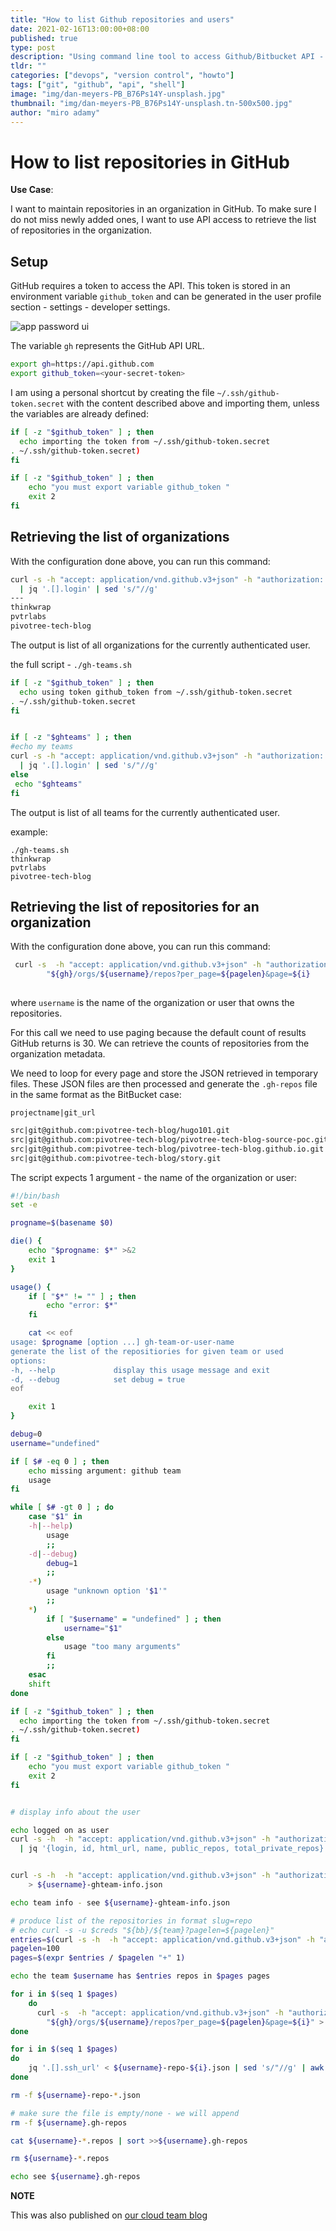 ```yaml
---
title: "How to list Github repositories and users"
date: 2021-02-16T13:00:00+08:00
published: true
type: post
description: "Using command line tool to access Github/Bitbucket API - 2"
tldr: ""
categories: ["devops", "version control", "howto"]
tags: ["git", "github", "api", "shell"]
image: "img/dan-meyers-PB_B76Ps14Y-unsplash.jpg"
thumbnail: "img/dan-meyers-PB_B76Ps14Y-unsplash.tn-500x500.jpg"
author: "miro adamy"
---
```


# How to list repositories in GitHub

**Use Case**: 

I want to maintain repositories in an organization in GitHub.  To make sure I do not miss newly added ones, 
I want to use API access to retrieve the list of repositories in the organization.

## Setup

GitHub requires a token to access the API.  This token is stored in an environment variable 
`github_token` and can be generated in the user profile section - settings - developer settings. 

![app password ui](/img/bbgh/access-tokens.png)

The variable `gh` represents the GitHub API URL.
```sh
export gh=https://api.github.com
export github_token=<your-secret-token>
```

I am using a personal shortcut by creating the file `~/.ssh/github-token.secret` with the content described above and importing them, unless the variables are already defined:

```sh
if [ -z "$github_token" ] ; then
  echo importing the token from ~/.ssh/github-token.secret
. ~/.ssh/github-token.secret)
fi

if [ -z "$github_token" ] ; then
    echo "you must export variable github_token "
    exit 2
fi
```

## Retrieving the list of organizations

With the configuration done above, you can run this command:

```sh
curl -s -h "accept: application/vnd.github.v3+json" -h "authorization: token ${github_token}" "${gh}/user/orgs" \
  | jq '.[].login' | sed 's/"//g'
---
thinkwrap
pvtrlabs
pivotree-tech-blog
```

The output is list of all organizations for the currently authenticated user.

the full script - `./gh-teams.sh`

```bash
if [ -z "$github_token" ] ; then
  echo using token github_token from ~/.ssh/github-token.secret
. ~/.ssh/github-token.secret
fi


if [ -z "$ghteams" ] ; then
#echo my teams
curl -s -h "accept: application/vnd.github.v3+json" -h "authorization: token ${github_token}" "${gh}/user/orgs" \
  | jq '.[].login' | sed 's/"//g'
else
 echo "$ghteams"
fi

```
The output is list of all teams for the currently authenticated user.


example:

```
./gh-teams.sh
thinkwrap
pvtrlabs
pivotree-tech-blog

```


## Retrieving the list of repositories for an organization

With the configuration done above, you can run this command:

```sh
 curl -s  -h "accept: application/vnd.github.v3+json" -h "authorization: token ${github_token}" \
        "${gh}/orgs/${username}/repos?per_page=${pagelen}&page=${i}
        
```

where `username` is the name of the organization or user that owns the repositories.

For this call we need to use paging because the default count of results GitHub returns is 30. 
We can retrieve the counts of repositories from the organization metadata.

We need to loop for every page and store the JSON retrieved in temporary files.  These JSON files are 
then processed and generate the `.gh-repos` file in the same format as the BitBucket case:

`projectname|git_url`

```txt
src|git@github.com:pivotree-tech-blog/hugo101.git
src|git@github.com:pivotree-tech-blog/pivotree-tech-blog-source-poc.git
src|git@github.com:pivotree-tech-blog/pivotree-tech-blog.github.io.git
src|git@github.com:pivotree-tech-blog/story.git
```


The script expects 1 argument - the name of the organization or user:


```bash
#!/bin/bash
set -e

progname=$(basename $0)

die() {
    echo "$progname: $*" >&2
    exit 1
}

usage() {
    if [ "$*" != "" ] ; then
        echo "error: $*"
    fi

    cat << eof
usage: $progname [option ...] gh-team-or-user-name
generate the list of the repositiories for given team or used
options:
-h, --help             display this usage message and exit
-d, --debug            set debug = true
eof

    exit 1
}

debug=0
username="undefined"

if [ $# -eq 0 ] ; then
    echo missing argument: github team
    usage
fi

while [ $# -gt 0 ] ; do
    case "$1" in
    -h|--help)
        usage
        ;;
    -d|--debug)
        debug=1
        ;;
    -*)
        usage "unknown option '$1'"
        ;;
    *)
        if [ "$username" = "undefined" ] ; then
            username="$1"
        else
            usage "too many arguments"
        fi
        ;;
    esac
    shift
done

if [ -z "$github_token" ] ; then
  echo importing the token from ~/.ssh/github-token.secret
. ~/.ssh/github-token.secret)
fi

if [ -z "$github_token" ] ; then
    echo "you must export variable github_token "
    exit 2
fi


# display info about the user

echo logged on as user
curl -s -h  -h "accept: application/vnd.github.v3+json" -h "authorization: token ${github_token}" "${gh}/user" \
  | jq '{login, id, html_url, name, public_repos, total_private_repos}'


curl -s -h  -h "accept: application/vnd.github.v3+json" -h "authorization: token ${github_token}" "${gh}/orgs/${username}" \
    > ${username}-ghteam-info.json

echo team info - see ${username}-ghteam-info.json

# produce list of the repositories in format slug=repo
# echo curl -s -u $creds "${bb}/${team}?pagelen=${pagelen}"
entries=$(curl -s -h  -h "accept: application/vnd.github.v3+json" -h "authorization: token ${github_token}" "${gh}/orgs/${username}" | jq '[.total_private_repos, .public_repos] | add')
pagelen=100
pages=$(expr $entries / $pagelen "+" 1)

echo the team $username has $entries repos in $pages pages

for i in $(seq 1 $pages)
    do
      curl -s  -h "accept: application/vnd.github.v3+json" -h "authorization: token ${github_token}" \
        "${gh}/orgs/${username}/repos?per_page=${pagelen}&page=${i}" > ${username}-repo-${i}.json
done

for i in $(seq 1 $pages) 
do 
    jq '.[].ssh_url' < ${username}-repo-${i}.json | sed 's/"//g' | awk '{print "src|" $1 }' > ${username}-${i}.repos
done

rm -f ${username}-repo-*.json

# make sure the file is empty/none - we will append
rm -f ${username}.gh-repos

cat ${username}-*.repos | sort >>${username}.gh-repos

rm ${username}-*.repos

echo see ${username}.gh-repos
```

**NOTE**

This was also published on [our cloud team blog](https://blog.pivotree.cloud/2021-02-16-github-list-repos/)